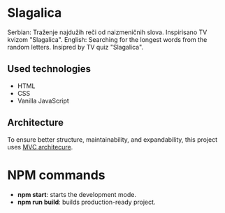 # Slagalica

Serbian: Traženje najdužih reči od naizmeničnih slova. Inspirisano TV kvizom "Slagalica".
English: Searching for the longest words from the random letters. Insipred by TV quiz "Slagalica".

## Used technologies

- HTML
- CSS
- Vanilla JavaScript

## Architecture

To ensure better structure, maintainability, and expandability, this project uses [MVC architecure](https://en.wikipedia.org/wiki/Model%E2%80%93view%E2%80%93controller).

# NPM commands

- **npm start**: starts the development mode.
- **npm run build**: builds production-ready project.
